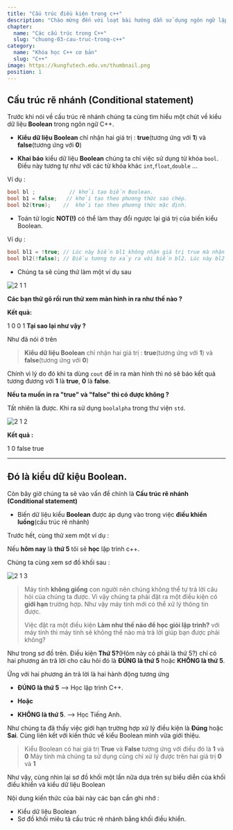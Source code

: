 ```yaml
---
title: "Cấu trúc điều kiện trong c++"
description: "Chào mừng đến với loạt bài hướng dẫn sử dụng ngôn ngữ lập trình C++! Loạt bài hướng dẫn này được thiết kế cho những người chưa hoặc biết một ít lập trình."
chapter:
  name: "Các cấu trúc trong C++"
  slug: "chuong-03-cau-truc-trong-c++"
category:
  name: "Khóa học C++ cơ bản"
  slug: "C++"
image: https://kungfutech.edu.vn/thumbnail.png
position: 1
---
```


## Cấu trúc rẽ nhánh (Conditional statement)

Trước khi nói về cấu trúc rẽ nhánh chúng ta cùng tìm hiểu một chút về kiểu dữ liệu **Boolean** trong ngôn ngữ C++.

- **Kiểu dữ liệu Boolean** chỉ nhận hai giá trị : **true**(tương ứng với **1**) và **false**(tương ứng với **0**)

- **Khai báo** kiểu dữ liệu **Boolean** chúng ta chỉ việc sử dụng từ khóa `bool`. Điều này tương tự như với các từ khóa khác `int`,`float`,`double` ...

Ví dụ :

```cpp
bool bl ;           // khởi tạo biến Boolean.
bool b1 = false;   // khởi tạo theo phương thức sao chép.
bool b2(true);    //  khởi tạo theo phương thức mặc định.
```

- Toán tử logic **NOT(!)** có thể làm thay đổi ngược lại giá trị của biến kiểu Boolean.

Ví dụ :

```cpp
bool bl1 = !true; // Lúc này biến bl1 không nhận giá trị true mà nhận giá trị ngược lại của true. Tức là nhận giá trị false
bool bl2(!false); // Điều tương tự xảy ra với biến bl2. Lúc này bl2 có giá trị true
```

- Chúng ta sẽ cùng thử làm một ví dụ sau

![2 1 1](https://github.com/daynhauhoc/cppcoban/assets/88678933/2c2546e7-e878-4fd0-ac6f-00d7f876a6b0)

**Các bạn thử gõ rồi run thử xem màn hình in ra như thế nào ?**

**Kết quả:**

1
0
0
1
**Tại sao lại như vậy ?**

Như đã nói ở trên

> **Kiểu dữ liệu Boolean** chỉ nhận hai giá trị : **true**(tương ứng với **1**) và **false**(tương ứng với **0**)

Chính vì lý do đó khi ta dùng `cout` để in ra màn hình thì nó sẽ báo kết quả tương đương với **1** là **true**, **0** là **false**.

**Nếu ta muốn in ra "true" và "false" thì có được không ?**

Tất nhiên là được. Khi ra sử dụng `boolalpha` trong thư viện `std`.

![2 1 2](https://github.com/daynhauhoc/cppcoban/assets/88678933/7ad55c14-ea8b-446f-87f0-4fba73b2b8ba)

**Kết quả :**

1
0
false
true

---

## Đó là kiểu dữ kiệu Boolean.

Còn bây giờ chúng ta sẽ vào vấn đề chính là **Cấu trúc rẽ nhánh (Conditional statement)**

- Biến dữ liệu kiểu **Boolean** được áp dụng vào trong việc **điều khiển luồng**(cấu trúc rẽ nhánh)

Trước hết, cùng thử xem một ví dụ :

Nếu **hôm nay** là **thứ 5** tôi sẽ **học** lập trình c++.

Chúng ta cùng xem sơ đồ khối sau :

![2 1 3](https://github.com/daynhauhoc/cppcoban/assets/88678933/61698ebe-f8cc-4b78-8906-846141d220fc)

> Máy tính **không giống** con người nên chúng không thể tự trả lời câu hỏi của chúng ta được. Vì vậy chúng ta phải đặt ra một điều kiện có **giới hạn** trường hợp. Như vậy máy tính mới có thể xử lý thông tin được.
>
> Việc đặt ra một điều kiện **Làm như thế nào để học giỏi lập trình?** với máy tính thì máy tính sẽ không thể nào mà trả lời giúp bạn được phải không?

Như trong sơ đồ trên. Điều kiện **Thứ 5?**(Hôm này có phải là thứ 5?) chỉ có hai phương án trả lời cho câu hỏi đó là **ĐÚNG là thứ 5** hoặc **KHÔNG là thứ 5**.

Ứng với hai phương án trả lời là hai hành động tương ứng

- **ĐÚNG là thứ 5** --> Học lập trình C++.

- **Hoặc**

- **KHÔNG là thứ 5**. --> Học Tiếng Anh.

Như chúng ta đã thấy việc giới hạn trường hợp xử lý điều kiện là **Đúng** hoặc **Sai**.
Cùng liên kết với kiến thức về kiểu Boolean mình vừa giới thiệu.

> Kiểu Boolean có hai giá trị **True** và **False** tương ứng với điều đó là **1** và **0**
> Máy tính mà chúng ta sử dụng cũng chỉ xử lý được trên hai giá trị **0** và **1**

Như vậy, cùng nhìn lại sơ đồ khối một lần nữa dựa trên sự biểu diễn của khối điều khiển và kiểu dữ liệu Boolean

Nội dung kiến thức của bài này các bạn cần ghi nhớ :

- Kiểu dữ liệu Boolean
- Sơ đồ khối miêu tả cấu trúc rẽ nhánh bằng khối điều khiển.
